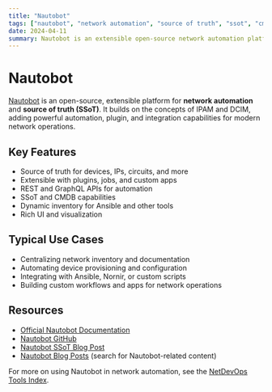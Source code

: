 ```yaml
---
title: "Nautobot"
tags: ["nautobot", "network automation", "source of truth", "ssot", "cmdb"]
date: 2024-04-11
summary: Nautobot is an extensible open-source network automation platform and source of truth for modern infrastructure.
---
```


# Nautobot

[Nautobot](https://nautobot.com/) is an open-source, extensible platform for **network automation** and **source of truth (SSoT)**. It builds on the concepts of IPAM and DCIM, adding powerful automation, plugin, and integration capabilities for modern network operations.
<!-- more -->

## Key Features
- Source of truth for devices, IPs, circuits, and more
- Extensible with plugins, jobs, and custom apps
- REST and GraphQL APIs for automation
- SSoT and CMDB capabilities
- Dynamic inventory for Ansible and other tools
- Rich UI and visualization

## Typical Use Cases
- Centralizing network inventory and documentation
- Automating device provisioning and configuration
- Integrating with Ansible, Nornir, or custom scripts
- Building custom workflows and apps for network operations

## Resources
- [Official Nautobot Documentation](https://docs.nautobot.com/)
- [Nautobot GitHub](https://github.com/nautobot/nautobot)
- [Nautobot SSoT Blog Post](/nautobot_ssot/)
- [Nautobot Blog Posts](/blog/index/) (search for Nautobot-related content)

For more on using Nautobot in network automation, see the [NetDevOps Tools Index](/tools/). 